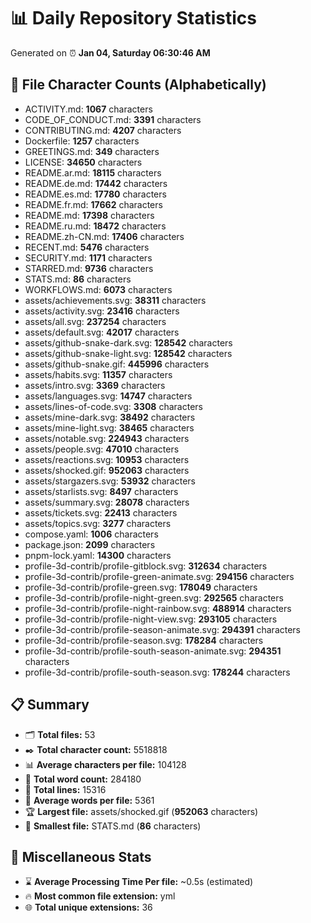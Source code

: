 # 📊 Daily Repository Statistics
Generated on ⏰ **Jan 04, Saturday 06:30:46 AM**

## 📂 File Character Counts (Alphabetically)
- ACTIVITY.md: **1067** characters
- CODE_OF_CONDUCT.md: **3391** characters
- CONTRIBUTING.md: **4207** characters
- Dockerfile: **1257** characters
- GREETINGS.md: **349** characters
- LICENSE: **34650** characters
- README.ar.md: **18115** characters
- README.de.md: **17442** characters
- README.es.md: **17780** characters
- README.fr.md: **17662** characters
- README.md: **17398** characters
- README.ru.md: **18472** characters
- README.zh-CN.md: **17406** characters
- RECENT.md: **5476** characters
- SECURITY.md: **1171** characters
- STARRED.md: **9736** characters
- STATS.md: **86** characters
- WORKFLOWS.md: **6073** characters
- assets/achievements.svg: **38311** characters
- assets/activity.svg: **23416** characters
- assets/all.svg: **237254** characters
- assets/default.svg: **42017** characters
- assets/github-snake-dark.svg: **128542** characters
- assets/github-snake-light.svg: **128542** characters
- assets/github-snake.gif: **445996** characters
- assets/habits.svg: **11357** characters
- assets/intro.svg: **3369** characters
- assets/languages.svg: **14747** characters
- assets/lines-of-code.svg: **3308** characters
- assets/mine-dark.svg: **38492** characters
- assets/mine-light.svg: **38465** characters
- assets/notable.svg: **224943** characters
- assets/people.svg: **47010** characters
- assets/reactions.svg: **10953** characters
- assets/shocked.gif: **952063** characters
- assets/stargazers.svg: **53932** characters
- assets/starlists.svg: **8497** characters
- assets/summary.svg: **28078** characters
- assets/tickets.svg: **22413** characters
- assets/topics.svg: **3277** characters
- compose.yaml: **1006** characters
- package.json: **2099** characters
- pnpm-lock.yaml: **14300** characters
- profile-3d-contrib/profile-gitblock.svg: **312634** characters
- profile-3d-contrib/profile-green-animate.svg: **294156** characters
- profile-3d-contrib/profile-green.svg: **178049** characters
- profile-3d-contrib/profile-night-green.svg: **292565** characters
- profile-3d-contrib/profile-night-rainbow.svg: **488914** characters
- profile-3d-contrib/profile-night-view.svg: **293105** characters
- profile-3d-contrib/profile-season-animate.svg: **294391** characters
- profile-3d-contrib/profile-season.svg: **178284** characters
- profile-3d-contrib/profile-south-season-animate.svg: **294351** characters
- profile-3d-contrib/profile-south-season.svg: **178244** characters

## 📋 Summary
- 🗂️ **Total files:** 53
- ✒️ **Total character count:** 5518818
- 📊 **Average characters per file:** 104128
- 📝 **Total word count:** 284180
- 🧾 **Total lines:** 15316
- 📐 **Average words per file:** 5361
- 🏆 **Largest file:** assets/shocked.gif (**952063** characters)
- 🥉 **Smallest file:** STATS.md (**86** characters)

## 🌟 Miscellaneous Stats
- ⌛ **Average Processing Time Per file:** ~0.5s (estimated)
- 🔥 **Most common file extension:** yml
- 🌐 **Total unique extensions:** 36
